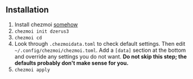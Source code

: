 ## Installation
1. Install chezmoi [somehow](https://www.chezmoi.io/install/)
2. `chezmoi init dzerus3`
3. `chezmoi cd`
4. Look through `.chezmoidata.toml` to check default settings. Then edit `~/.config/chezmoi/chezmoi.toml`. Add a `[data]` section at the bottom and override any settings you do not want. **Do not skip this step; the defaults probably don't make sense for you.**
5. `chezmoi apply`

